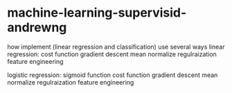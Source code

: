 # machine-learning-supervisid-andrewng
how  implement (linear regression and classification)
use several ways 
linear regression:
cost function 
gradient descent 
mean normalize 
regulraization
feature engineering 

logistic regression:
sigmoid function 
cost function 
gradient descent 
mean normalize 
regulraization
feature engineering 

